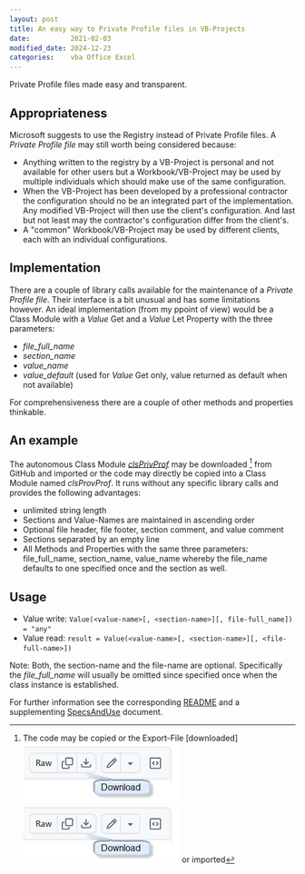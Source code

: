 ```yaml
---
layout: post
title: An easy way to Private Profile files in VB-Projects
date:          2021-02-03
modified_date: 2024-12-23
categories:    vba Office Excel
---
```

<!--more-->
Private Profile files made easy and transparent.

## Appropriateness
Microsoft suggests to use the Registry instead of Private Profile files. A _Private Profile file_ may still worth being considered because:
- Anything written to the registry by a VB-Project is personal and not available for other users but a Workbook/VB-Project may be used by multiple individuals which should make use of the same configuration.
- When the VB-Project has been developed by a professional contractor the configuration should no be an integrated part of the implementation. Any modified VB-Project will then use the client's configuration. And last but not least may the contractor's configuration differ from the client's.
- A "common" Workbook/VB-Project may be used by different clients, each with an individual configurations.

## Implementation
There are a couple of library calls available for the maintenance of a _Private Profile file_. Their interface is a bit unusual and has some limitations however. An ideal implementation (from my ppoint of view) would be a Class Module with a _Value_ Get and a _Value_ Let Property with the three parameters:
- _file\_full\_name_
- _section\_name_
- _value\_name_
- _value\_default_ (used for _Value_ Get only, value returned as default when not available)

For comprehensiveness there are a couple of other methods and properties thinkable.

## An example
The autonomous Class Module _[clsPrivProf][1]_ may be downloaded [^1] from GitHub and imported or the code may directly be copied into a Class Module named _clsProvProf_. It runs without any specific library calls and provides the following advantages:
- unlimited string length
- Sections and Value-Names are maintained in ascending order
- Optional file header, file footer, section comment, and value comment
- Sections separated by an empty line
- All Methods and  Properties with the same three parameters: file_full_name, section_name, value_name whereby the file_name defaults to one specified once and the section as well.
## Usage
- Value write: `Value(<value-name>[, <section-name>][, file-full_name]) = "any"`
- Value read: `result = Value(<value-name>[, <section-name>][, <file-full-name>]) `

Note: Both, the section-name and the file-name are optional. Specifically the _file\_full\_name_ will usually be omitted since specified once when the class instance is established.

For further information see the corresponding [README][2] and a supplementing [SpecsAndUse][3] document.

[^1]: The code may be copied or the Export-File [downloaded] ![downloaded](../Assets/GitHubDownload.png)<br>
![](/Assets/GitHubDownload.png) or imported

[1]: https://github.com/warbe-maker/Common-VBA-Private-Profile-Services/blob/main/CompMan/source/clsPrivProf.cls
[2]: https://github.com/warbe-maker/Common-VBA-Private-Profile-Services
[3]: https://github.com/warbe-maker/Common-VBA-Private-Profile-Services/SpecsAndUse.md
